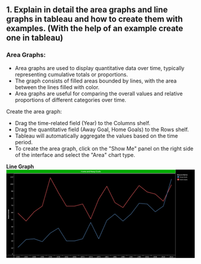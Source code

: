 ## 1. Explain in detail the area graphs and line graphs in tableau and how to create them with examples. (With the help of an example create one in tableau)

### Area Graphs:
- Area graphs are used to display quantitative data over time, typically representing cumulative totals or proportions.
- The graph consists of filled areas bounded by lines, with the area between the lines filled with color.
- Area graphs are useful for comparing the overall values and relative proportions of different categories over time.

Create the area graph:
- Drag the time-related field (Year) to the Columns shelf.
- Drag the quantitative field (Away Goal, Home Goals) to the Rows shelf.
- Tableau will automatically aggregate the values based on the time period.
- To create the area graph, click on the "Show Me" panel on the right side of the interface and select the "Area" chart type.

<b>Line Graph</b>
<img src="images/Home and Away Goals.png">

